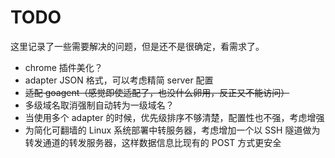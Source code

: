 # TODO

这里记录了一些需要解决的问题，但是还不是很确定，看需求了。

* chrome 插件美化？
* adapter JSON 格式，可以考虑精简 server 配置
* ~~适配 goagent（感觉即使适配了，也没什么卵用，反正又不能访问）~~
* 多级域名取消强制自动转为一级域名？
* 当使用多个 adapter 的时候，优先级排序不够清楚，配置性也不强，考虑增强
* 为简化可翻墙的 Linux 系统部署中转服务器，考虑增加一个以 SSH 隧道做为转发通道的转发服务器，这样数据信息比现有的 POST 方式更安全